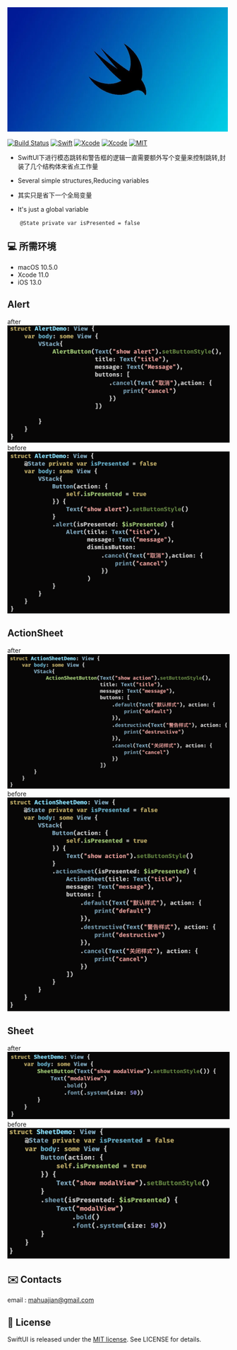 <img src="https://github.com/Butters2334/SwiftUI_ActionButton/raw/master/images/banner.png"/>

[![Build Status](https://img.shields.io/badge/platforms-iOS%20%7C%20tvOS%20%7C%20macOS%20%7C%20watchOS-green.svg)](https://github.com/butters2334/SwiftUICode)
[![Swift](https://img.shields.io/badge/Swift-5.1-orange.svg)](https://swift.org)
[![Xcode](https://img.shields.io/badge/Xcode-11.0-blue.svg)](https://developer.apple.com/xcode)
[![Xcode](https://img.shields.io/badge/macOS-15.0-blue.svg)](https://developer.apple.com/macOS)
[![MIT](https://img.shields.io/badge/licenses-MIT-red.svg)](https://opensource.org/licenses/MIT)

- SwiftUI下进行模态跳转和警告框的逻辑一直需要额外写个变量来控制跳转,封装了几个结构体来省点工作量
- Several simple structures,Reducing variables

- 其实只是省下一个全局变量
- It's just a global variable 
```
    @State private var isPresented = false
```

## 💻 所需环境

- macOS 10.5.0
- Xcode 11.0
- iOS 13.0


<h2 id="Alert">Alert</h2>
after
<img src="https://github.com/Butters2334/SwiftUI_ActionButton/raw/master/images/alert_after.png"/>
before
<img src="https://github.com/Butters2334/SwiftUI_ActionButton/raw/master/images/alert_before.png"/>


<h2 id="ActionSheet">ActionSheet</h2>
after
<img src="https://github.com/Butters2334/SwiftUI_ActionButton/raw/master/images/actionsheet_after.png"/>
before
<img src="https://github.com/Butters2334/SwiftUI_ActionButton/raw/master/images/actionsheet_before.png"/>

<h2 id="Sheet">Sheet</h2>
after
<img src="https://github.com/Butters2334/SwiftUI_ActionButton/raw/master/images/sheet_after.png"/>
before
<img src="https://github.com/Butters2334/SwiftUI_ActionButton/raw/master/images/sheet_before.png"/>


## ✉️ Contacts

email : mahuajian@gmail.com


## 📄 License	

SwiftUI is released under the [MIT license](LICENSE). See LICENSE for details.

